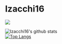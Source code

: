# Izacchi16
<a href="https://twitter.com/Izacchi16">
  <img src="https://img.shields.io/badge/Izacchi16-Twitter-1DA1F2.svg?logo=twitter&style=plastic">
</a>

![Izacchi16's github stats](https://github-readme-stats.vercel.app/api?username=Izacchi16&show_icons=true&theme=radical)  
[![Top Langs](https://github-readme-stats.vercel.app/api/top-langs/?username=izacchi16)](https://github.com/anuraghazra/github-readme-stats)  
